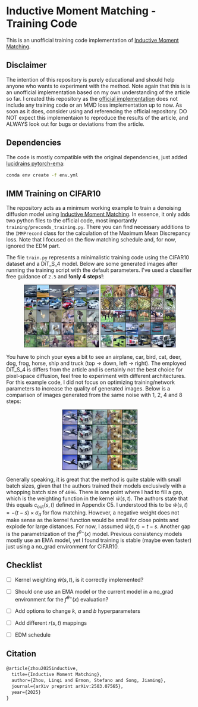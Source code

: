 # Inductive Moment Matching - Training Code

This is an unofficial training code implementation of [Inductive Moment Matching](https://arxiv.org/abs/2503.07565). 

## Disclaimer

The intention of this repository is purely educational and should help anyone who wants to experiment with the method. Note again that this is is an unofficial implementation based on my own understanding of the article so far. I created this repository as the [official implementation](https://github.com/lumalabs/imm) does not include any training code or an MMD loss implementation up to now. As soon as it does, consider using and referencing the official repository. DO NOT expect this implementaion to reproduce the results of the article, and ALWAYS look out for bugs or deviations from the article.


## Dependencies

The code is mostly compatible with the original dependencies, just added [lucidrains pytorch-ema](https://github.com/lucidrains/ema-pytorch):
```sh
conda env create -f env.yml
```

## IMM Training on CIFAR10

The repository acts as a minimum working example to train a denoising diffusion model using [Inductive Moment Matching](https://arxiv.org/abs/2503.07565). In essence, it only adds two python files to the official code, most importantly ```training/preconds_training.py```. There you can find necessary additions to the ```IMMPrecond``` class for the calculation of the Maximum Mean Discrepancy loss. 
Note that I focused on the flow matching schedule and, for now, ignored the EDM part.

The file ```train.py``` represents a minimalistic training code using the CIFAR10 dataset and a DiT_S_4 model. Below are some generated images after running the training script with the default parameters. I've used a classifier free guidance of ``2.5`` and **!only 4 steps!**:

<p align="center">
  <img src="examples/cifar10_A.jpg" width="40%"/>
  <img src="examples/cifar10_B.jpg" width="40%"/>
</p>

You have to pinch your eyes a bit to see an airplane, car, bird, cat, deer, dog, frog, horse, ship and truck (top -> down, left -> right). The employed DiT_S_4 is differs from the article and is certainly not the best choice for pixel-space diffusion, feel free to experiment with different architectures. For this example code, I did not focus on optimizing training/network parameters to increase the quality of generated images. Below is a comparison of images generated from the same noise with 1, 2, 4 and 8 steps:

<p align="center">
  <img src="examples/cifar10_steps.jpg" width="40%"/>
</p>

Generally speaking, it is great that the method is quite stable with small batch sizes, given that the authors trained their models exclusively with a whopping batch size of ``4096``. There is one point where I had to fill a gap, which is the weighting function in the kernel $\tilde w(s,t)$. The authors state that this equals $c_\mathrm{out}(s,t)$ defined in Appendix C5. I understood this to be $\tilde w(s,t) = -(t-s) \times \sigma_d$ for flow matching. However, a negative weight does not make sense as the kernel function would be small for close points and explode for large distances. For now, I assumed  $\tilde w(s,t) = t-s$. Another gap is the parametrization of the $f^{\theta -}(x)$ model. Previous consistency models mostly use an EMA model, yet I found training is stable (maybe even faster) just using a no_grad environment for CIFAR10.

## Checklist

- [ ] Kernel weighting $\tilde w(s,t)$, is it correctly implemented?
- [ ] Should one use an EMA model or the current model in a no_grad environment for the $f^{\theta -}(x)$ evaluation?
- [ ] Add options to change $k$, $a$ and $b$ hyperparameters 
- [ ] Add different $r(s,t)$ mappings
- [ ] EDM schedule


## Citation

```
@article{zhou2025inductive,
  title={Inductive Moment Matching},
  author={Zhou, Linqi and Ermon, Stefano and Song, Jiaming},
  journal={arXiv preprint arXiv:2503.07565},
  year={2025}
}
```
